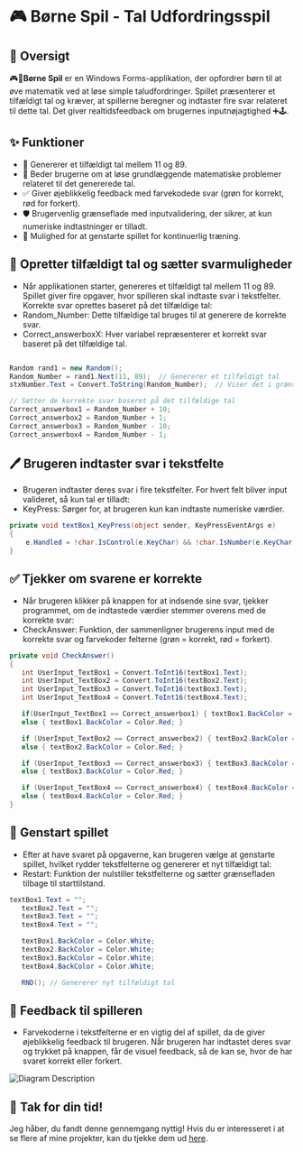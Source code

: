 # 🎮 Børne Spil - Tal Udfordringsspil

## 📝 Oversigt
🎮👶**Børne Spil** er en Windows Forms-applikation, der opfordrer børn til at øve matematik ved at løse simple taludfordringer. Spillet præsenterer et tilfældigt tal og kræver, at spillerne beregner og indtaster fire svar relateret til dette tal. Det giver realtidsfeedback om brugernes inputnøjagtighed ➕🕹️.

## ✨ Funktioner
- 🎲 Genererer et tilfældigt tal mellem 11 og 89.
- 🧮 Beder brugerne om at løse grundlæggende matematiske problemer relateret til det genererede tal.
- ✅ Giver øjeblikkelig feedback med farvekodede svar (grøn for korrekt, rød for forkert).
- 🛡️ Brugervenlig grænseflade med inputvalidering, der sikrer, at kun numeriske indtastninger er tilladt.
- 🔄 Mulighed for at genstarte spillet for kontinuerlig træning.

## 🔢 Opretter tilfældigt tal og sætter svarmuligheder
- Når applikationen starter, genereres et tilfældigt tal mellem 11 og 89. Spillet giver fire opgaver, hvor spilleren skal indtaste svar i tekstfelter. Korrekte svar oprettes baseret på det tilfældige tal:
- Random_Number: Dette tilfældige tal bruges til at generere de korrekte svar.
- Correct_answerboxX: Hver variabel repræsenterer et korrekt svar baseret på det tilfældige tal.
```csharp

Random rand1 = new Random();
Random_Number = rand1.Next(11, 89);  // Genererer et tilfældigt tal
stxNumber.Text = Convert.ToString(Random_Number);  // Viser det i grænsefladen

// Sætter de korrekte svar baseret på det tilfældige tal
Correct_answerbox1 = Random_Number + 10;
Correct_answerbox2 = Random_Number + 1;
Correct_answerbox3 = Random_Number - 10;
Correct_answerbox4 = Random_Number - 1;

```
## 🖊️ Brugeren indtaster svar i tekstfelte
- Brugeren indtaster deres svar i fire tekstfelter. For hvert felt bliver input valideret, så kun tal er tilladt:
- KeyPress: Sørger for, at brugeren kun kan indtaste numeriske værdier.
```csharp
private void textBox1_KeyPress(object sender, KeyPressEventArgs e)
{
    e.Handled = !char.IsControl(e.KeyChar) && !char.IsNumber(e.KeyChar); // Kun tal er tilladt
}
```
## ✅ Tjekker om svarene er korrekte
- Når brugeren klikker på knappen for at indsende sine svar, tjekker programmet, om de indtastede værdier stemmer overens med de korrekte svar:
- CheckAnswer: Funktion, der sammenligner brugerens input med de korrekte svar og farvekoder felterne (grøn = korrekt, rød = forkert).
 ```csharp
private void CheckAnswer()
{
    int UserInput_TextBox1 = Convert.ToInt16(textBox1.Text);
    int UserInput_TextBox2 = Convert.ToInt16(textBox2.Text);
    int UserInput_TextBox3 = Convert.ToInt16(textBox3.Text);
    int UserInput_TextBox4 = Convert.ToInt16(textBox4.Text);

    if(UserInput_TextBox1 == Correct_answerbox1) { textBox1.BackColor = Color.LightGreen; }
    else { textBox1.BackColor = Color.Red; }

    if (UserInput_TextBox2 == Correct_answerbox2) { textBox2.BackColor = Color.LightGreen; }
    else { textBox2.BackColor = Color.Red; }

    if (UserInput_TextBox3 == Correct_answerbox3) { textBox3.BackColor = Color.LightGreen; }
    else { textBox3.BackColor = Color.Red; }

    if (UserInput_TextBox4 == Correct_answerbox4) { textBox4.BackColor = Color.LightGreen; }
    else { textBox4.BackColor = Color.Red; }
}

```
## 🔄 Genstart spillet
- Efter at have svaret på opgaverne, kan brugeren vælge at genstarte spillet, hvilket rydder tekstfelterne og genererer et nyt tilfældigt tal:
- Restart: Funktion der nulstiller tekstfelterne og sætter grænsefladen tilbage til starttilstand.
 ```csharp
textBox1.Text = "";
    textBox2.Text = "";
    textBox3.Text = "";
    textBox4.Text = "";

    textBox1.BackColor = Color.White;
    textBox2.BackColor = Color.White;
    textBox3.BackColor = Color.White;
    textBox4.BackColor = Color.White;

    RND(); // Genererer nyt tilfældigt tal
```
## 🎨 Feedback til spilleren
- Farvekoderne i tekstfelterne er en vigtig del af spillet, da de giver øjeblikkelig feedback til brugeren. Når brugeren har indtastet deres svar og trykket på knappen, får de visuel feedback, så de kan se, hvor de har svaret korrekt eller forkert.


![Diagram Description](B.drawio.svg)




## 🙌 Tak for din tid!

Jeg håber, du fandt denne gennemgang nyttig! Hvis du er interesseret i at se flere af mine projekter, kan du tjekke dem ud [here](https://github.com/PlutoGamerpro?tab=stars).


